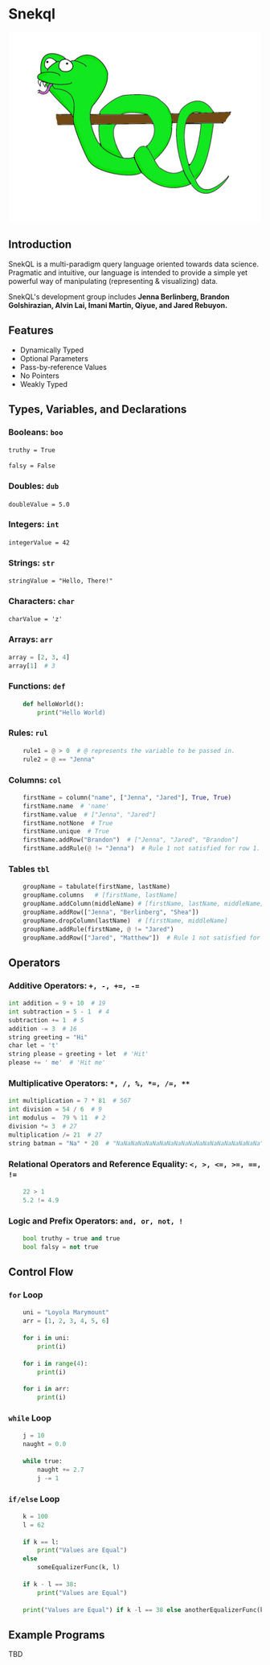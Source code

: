 # Snekql

![SnekQL Logo](docs/images/snekQLLogoOff.png)

## Introduction

SnekQL is a multi-paradigm query language oriented towards data science. Pragmatic and intuitive, our language is intended to provide a simple yet powerful way of manipulating (representing &amp; visualizing) data.

SnekQL's development group includes **Jenna Berlinberg, Brandon Golshirazian, Alvin Lai, Imani Martin, Qiyue, and Jared Rebuyon.**

## Features

* Dynamically Typed
* Optional Parameters
* Pass-by-reference Values
* No Pointers
* Weakly Typed

## Types, Variables, and Declarations

### Booleans: `boo`

`truthy = True`

`falsy = False`

### Doubles: `dub`

`doubleValue = 5.0`

### Integers: `int`

`integerValue = 42`

### Strings: `str`

`stringValue = "Hello, There!"`

### Characters: `char`

`charValue = 'z'`

### Arrays: `arr`

````python
array = [2, 3, 4]
array[1]  # 3
````

### Functions: `def`

````python
    def helloWorld():
        print("Hello World)
````

### Rules: `rul`

````python
    rule1 = @ > 0  # @ represents the variable to be passed in.
    rule2 = @ == "Jenna"
````

### Columns: `col`

````python
    firstName = column("name", ["Jenna", "Jared"], True, True)
    firstName.name  # 'name'
    firstName.value  # ["Jenna", "Jared"]
    firstName.notNone  # True
    firstName.unique  # True
    firstName.addRow("Brandon")  # ["Jenna", "Jared", "Brandon"]
    firstName.addRule(@ != "Jenna")  # Rule 1 not satisfied for row 1.
````

### Tables `tbl`

````python
    groupName = tabulate(firstName, lastName)
    groupName.columns   # [firstName, lastName]
    groupName.addColumn(middleName) # [firstName, lastName, middleName]
    groupName.addRow(["Jenna", "Berlinberg", "Shea"])
    groupName.dropColumn(lastName)  # [firstName, middleName]
    groupName.addRule(firstName, @ != "Jared")
    groupName.addRow(["Jared", "Matthew"])  # Rule 1 not satisfied for new row
````

## Operators

### Additive Operators: `+, -, +=, -=`

````python
int addition = 9 + 10  # 19
int subtraction = 5 - 1  # 4
subtraction += 1  # 5
addition -= 3  # 16
string greeting = "Hi"
char let = 't'
string please = greeting + let  # 'Hit'
please += ' me'  # 'Hit me'
````

### Multiplicative Operators: `*, /, %, *=, /=, **`

````python
int multiplication = 7 * 81  # 567
int division = 54 / 6  # 9
int modulus =  79 % 11  # 2
division *= 3  # 27
multiplication /= 21  # 27
string batman = "Na" * 20  # "NaNaNaNaNaNaNaNaNaNaNaNaNaNaNaNaNaNaNaNa"
````

### Relational Operators and Reference Equality: `<, >, <=, >=, ==, !=`

````python
    22 > 1
    5.2 != 4.9  
````

### Logic and Prefix Operators: `and, or, not, !`

````python
    bool truthy = true and true
    bool falsy = not true
````

## Control Flow

### `for` Loop

````python
    uni = "Loyola Marymount"
    arr = [1, 2, 3, 4, 5, 6]

    for i in uni:
        print(i)

    for i in range(4):
        print(i)

    for i in arr:
        print(i)
````

### `while` Loop

````python
    j = 10
    naught = 0.0

    while true:
        naught += 2.7
        j -= 1
````

### `if/else` Loop

````python
    k = 100
    l = 62

    if k == l:
        print("Values are Equal")
    else
        someEqualizerFunc(k, l)

    if k - l == 38:
        print("Values are Equal")

    print("Values are Equal") if k -l == 38 else anotherEqualizerFunc(k, l)
````

## Example Programs

TBD
